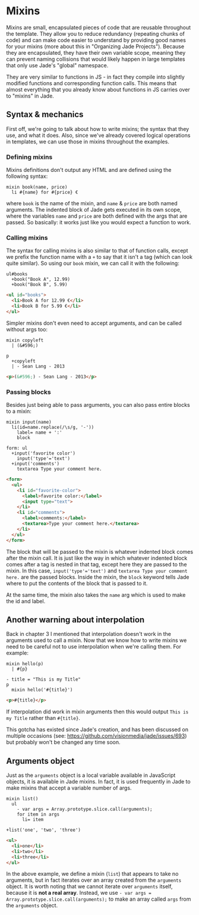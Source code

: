 # Mixins
Mixins are small, encapsulated pieces of code that are reusable throughout the
template. They allow you to reduce redundancy (repeating chunks of code) and
can make code easier to understand by providing good names for your mixins
(more about this in "Organizing Jade Projects"). Because they are
encapsulated, they have their own variable scope, meaning they can prevent
naming collisions that would likely happen in large templates that only use
Jade's "global" namespace.

They are very similar to functions in JS - in fact they compile into slightly
modified functions and corresponding function calls. This means that almost
everything that you already know about functions in JS carries over to
"mixins" in Jade.

## Syntax & mechanics
First off, we're going to talk about how to write mixins; the syntax that they
use, and what it does. Also, since we've already covered logical operations in
templates, we can use those in mixins throughout the examples.

### Defining mixins
Mixins definitions don't output any HTML and are defined using the following
syntax:

```jade
mixin book(name, price)
  li #{name} for #{price} €
```

where `book` is the name of the mixin, and `name` & `price` are both named
arguments. The indented block of Jade gets executed in its own scope, where
the variables `name` and `price` are both defined with the args that are
passed. So basically: it works just like you would expect a function to work.

### Calling mixins
The syntax for calling mixins is also similar to that of function calls,
except we prefix the function name with a `+` to say that it isn't a tag
(which can look quite similar). So using our `book` mixin, we can call it with
the following:

```jade
ul#books
  +book("Book A", 12.99)
  +book("Book B", 5.99)
```

```html
<ul id="books">
  <li>Book A for 12.99 €</li>
  <li>Book B for 5.99 €</li>
</ul>
```

Simpler mixins don't even need to accept arguments, and can be called without
args too:

```jade
mixin copyleft
  | (&#596;)

p
  +copyleft
  | - Sean Lang - 2013
```

```html
<p>(&#596;) - Sean Lang - 2013</p>
```

### Passing blocks
Besides just being able to pass arguments, you can also pass entire blocks to
a mixin:

```jade
mixin input(name)
  li(id=name.replace(/\s/g, '-'))
    label= name + ':'
    block

form: ul
  +input('favorite color')
    input('type'='text')
  +input('comments')
    textarea Type your comment here.
```

```html
<form>
  <ul>
    <li id="favorite-color">
      <label>favorite color:</label>
      <input type="text">
    </li>
    <li id="comments">
      <label>comments:</label>
      <textarea>Type your comment here.</textarea>
    </li>
  </ul>
</form>
```

The block that will be passed to the mixin is whatever indented block comes
after the mixin call. It is just like the way in which whatever indented block
comes after a tag is nested in that tag, except here they are passed to the
mixin. In this case, `input('type'='text')` and `textarea Type your comment
here.` are the passed blocks. Inside the mixin, the `block` keyword tells Jade
where to put the contents of the block that is passed to it.

At the same time, the mixin also takes the `name` arg which is used to make
the id and label.

## Another warning about interpolation
Back in chapter 3 I mentioned that interpolation doesn't work in the arguments
used to call a mixin. Now that we know how to write mixins we need to be
careful not to use interpolation when we're calling them. For example:

```jade
mixin hello(p)
  | #{p}

- title = "This is my Title"
p
  mixin hello('#{title}')
```

```html
<p>#{title}</p>
```

If interpolation did work in mixin arguments then this would output `This is
my Title` rather than `#{title}`.

This gotcha has existed since Jade's creation, and has been discussed on
multiple occasions (see: https://github.com/visionmedia/jade/issues/693) but
probably won't be changed any time soon.

## Arguments object
Just as the `arguments` object is a local variable available in JavaScript
objects, it is available in Jade mixins. In fact, it is used frequently in
Jade to make mixins that accept a variable number of args.

```jade
mixin list()
  ul
    - var args = Array.prototype.slice.call(arguments);
    for item in args
      li= item

+list('one', 'two', 'three')
```

```html
<ul>
  <li>one</li>
  <li>two</li>
  <li>three</li>
</ul>
```

In the above example, we define a mixin (`list`) that appears to take no
arguments, but in fact iterates over an array created from the `arguments`
object. It is worth noting that we cannot iterate over `arguments` itself,
because it is **not a real array**. Instead, we use `- var args =
Array.prototype.slice.call(arguments);` to make an array called `args` from
the `arguments` object.
